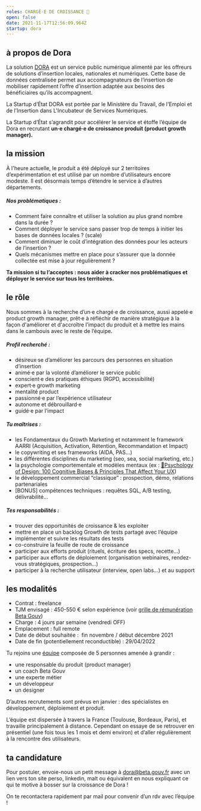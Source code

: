 ```yaml
---
roles: CHARGÉ·E DE CROISSANCE 🌱
open: false
date: 2021-11-17T12:56:09.964Z
startup: dora
---
```

## à propos de Dora

La solution [DORA](https://dora.fabrique.social.gouv.fr/) est un service public numérique alimenté par les offreurs de solutions d’insertion locales, nationales et numériques. Cette base de données centralisée permet aux accompagnateurs de l’insertion de mobiliser rapidement l’offre d’insertion adaptée aux besoins des bénéficiaires qu’ils accompagnent.

La Startup d’État DORA est portée par le Ministère du Travail, de l'Emploi et de l'Insertion dans L'Incubateur de Services Numériques. 

La Startup d’État s’agrandit pour accélérer le service et étoffe l’équipe de Dora en recrutant **un·e chargé·e de croissance produit (product growth manager).**

## la mission

À l'heure actuelle, le produit a été déployé sur 2 territoires d’expérimentation et est utilisé par un nombre d’utilisateurs encore modeste. Il est désormais temps d’étendre le service à d’autres départements.  

##### Nos problématiques : 

* Comment faire connaître et utiliser la solution au plus grand nombre dans la durée ?
* Comment déployer le service sans passer trop de temps à initier les bases de données locales ? (scale)
* Comment diminuer le coût d’intégration des données pour les acteurs de l’insertion ?
* Quels mécanismes mettre en place pour s’assurer que la donnée collectée est mise à jour régulièrement ?  

**Ta mission si tu l’acceptes : nous aider à cracker nos problématiques et déployer le service sur tous les territoires.**  

## le rôle

Nous sommes à la recherche d’un·e chargé·e de croissance, aussi appelé·e product growth manager, prêt·e à réfléchir de manière stratégique à la façon d'améliorer et d'accroître l’impact du produit et à mettre les mains dans le cambouis avec le reste de l’équipe.  

##### Profil recherché :

* désireux·se d’améliorer les parcours des personnes en situation d’insertion
* animé·e par la volonté d’améliorer le service public
* conscient·e des pratiques éthiques (RGPD, accessibilité)
* expert·e growth marketing
* mentalité product
* passionné·e par l’expérience utilisateur
* autonome et débrouillard·e 
* guidé·e par l’impact  

##### Tu maîtrises : 

* les Fondamentaux du Growth Marketing et notamment le framework AARRI (Acquisition, Activation, Rétention, Recommandation et Impact)
* le copywriting et ses frameworks (AIDA, PAS…)
* les différentes disciplines du marketing (seo, sea, social marketing, etc.)
* la psychologie comportementale et modèles mentaux (ex : [🧠Psychology of Design: 100 Cognitive Biases & Principles That Affect Your UX](https://growth.design/psychology))
* le développement commercial “classique” : prospection, démo, relations partenariales
* \[BONUS] compétences techniques : requêtes SQL, A/B testing, délivrabilité...  

##### Tes responsabilités : 

* trouver des opportunités de croissance & les exploiter
* mettre en place un backlog Growth de tests partagé avec l’équipe
* implémenter et suivre les résultats des tests
* co-construire la feuille de route de croissance
* participer aux efforts produit (rituels, écriture des specs, recette…) 
* participer aux efforts de déploiement (organisation webinaires, rendez-vous stratégiques, prospection…)
* participer à la recherche utilisateur (interview, open labs...) et au support  

## les modalités

* Contrat : freelance
* TJM envisagé : 450-550 € selon expérience (voir [grille de rémunération Beta Gouv](https://doc.incubateur.net/communaute/travailler-a-beta-gouv/recrutement/les-differents-statuts/independants-freelances/remuneration))
* Charge : 4 jours par semaine (vendredi OFF)
* Emplacement : full remote
* Date de début souhaitée :  fin novembre / début décembre 2021
* Date de fin (potentiellement reconductible) : 29/04/2022  

Tu rejoins une [équipe](https://beta.gouv.fr/startups/dora.html) composée de 5 personnes amenée à grandir : 

* une responsable du produit (product manager)
* un coach Beta Gouv
* une experte métier
* un développeur
* un designer  

D’autres recrutements sont prévus en janvier : des spécialistes en développement, déploiement et produit.

L’équipe est dispersée à travers la France (Toulouse, Bordeaux, Paris), et travaille principalement à distance. Cependant on essaye de se retrouver en présentiel (une fois tous les 1 mois et demi environ) et d’aller régulièrement à la rencontre des utilisateurs.

## ta candidature

Pour postuler, envoie-nous un petit message à [dora@beta.gouv.fr](mailto:dora@beta.gouv.fr) avec un lien vers ton site perso, linkedin, malt ou équivalent en nous expliquant ce qui te motive à bosser sur la croissance de Dora ! 

On te recontactera rapidement par mail pour convenir d’un rdv avec l’équipe !